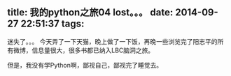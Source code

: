title: 我的python之旅04 lost。。。
date: 2014-09-27 22:51:37
tags:
---
迷失了。。。
今天弄了一下天猫，晚上做了一下饭，再晚一些浏览完了阳志平的所有微博，信息量很大，很多书都已纳入LBC脑洞之旅。

但是，我没有学Python啊，鄙视自己，鄙视完了睡觉去。